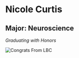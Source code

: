# Nicole Curtis

## Major: Neuroscience

*Graduating with Honors*

<img class="markdownImage" src="./markdownAssetPath/Congrats-from-LBC.png" alt="Congrats From LBC"/>